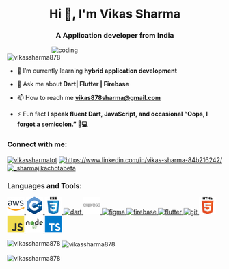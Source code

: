 <h1 align="center">Hi 👋, I'm Vikas Sharma</h1>
<h3 align="center">A Application developer from India</h3>
<img align="right" alt= "coding" width="400" src="https://img.freepik.com/free-photo/3d-cartoon-style-character_23-2151034075.jpg?ga=GA1.1.1358123531.1721421120&semt=ais_user">

<p align="left"> <img src="https://komarev.com/ghpvc/?username=vikassharma878&label=Profile%20views&color=0e75b6&style=flat" alt="vikassharma878" /> </p>

- 🌱 I’m currently learning **hybrid application development**

- 💬 Ask me about **Dart| Flutter | Firebase**

- 📫 How to reach me **vikas878sharma@gmail.com**

- ⚡ Fun fact **I speak fluent Dart, JavaScript, and occasional “Oops, I forgot a semicolon.” 🐍💻**

<h3 align="left">Connect with me:</h3>
<p align="left">
<a href="https://twitter.com/vikassharmatot" target="blank"><img align="center" src="https://raw.githubusercontent.com/rahuldkjain/github-profile-readme-generator/master/src/images/icons/Social/twitter.svg" alt="vikassharmatot" height="30" width="40" /></a>
<a href="https://linkedin.com/in/https://www.linkedin.com/in/vikas-sharma-84b216242/" target="blank"><img align="center" src="https://raw.githubusercontent.com/rahuldkjain/github-profile-readme-generator/master/src/images/icons/Social/linked-in-alt.svg" alt="https://www.linkedin.com/in/vikas-sharma-84b216242/" height="30" width="40" /></a>
<a href="https://instagram.com/_sharmajikachotabeta" target="blank"><img align="center" src="https://raw.githubusercontent.com/rahuldkjain/github-profile-readme-generator/master/src/images/icons/Social/instagram.svg" alt="_sharmajikachotabeta" height="30" width="40" /></a>
</p>

<h3 align="left">Languages and Tools:</h3>
<p align="left"> <a href="https://aws.amazon.com" target="_blank" rel="noreferrer"> <img src="https://raw.githubusercontent.com/devicons/devicon/master/icons/amazonwebservices/amazonwebservices-original-wordmark.svg" alt="aws" width="40" height="40"/> </a> <a href="https://www.w3schools.com/cpp/" target="_blank" rel="noreferrer"> <img src="https://raw.githubusercontent.com/devicons/devicon/master/icons/cplusplus/cplusplus-original.svg" alt="cplusplus" width="40" height="40"/> </a> <a href="https://www.w3schools.com/css/" target="_blank" rel="noreferrer"> <img src="https://raw.githubusercontent.com/devicons/devicon/master/icons/css3/css3-original-wordmark.svg" alt="css3" width="40" height="40"/> </a> <a href="https://dart.dev" target="_blank" rel="noreferrer"> <img src="https://www.vectorlogo.zone/logos/dartlang/dartlang-icon.svg" alt="dart" width="40" height="40"/> </a> <a href="https://expressjs.com" target="_blank" rel="noreferrer"> <img src="https://raw.githubusercontent.com/devicons/devicon/master/icons/express/express-original-wordmark.svg" alt="express" width="40" height="40"/> </a> <a href="https://www.figma.com/" target="_blank" rel="noreferrer"> <img src="https://www.vectorlogo.zone/logos/figma/figma-icon.svg" alt="figma" width="40" height="40"/> </a> <a href="https://firebase.google.com/" target="_blank" rel="noreferrer"> <img src="https://www.vectorlogo.zone/logos/firebase/firebase-icon.svg" alt="firebase" width="40" height="40"/> </a> <a href="https://flutter.dev" target="_blank" rel="noreferrer"> <img src="https://www.vectorlogo.zone/logos/flutterio/flutterio-icon.svg" alt="flutter" width="40" height="40"/> </a> <a href="https://git-scm.com/" target="_blank" rel="noreferrer"> <img src="https://www.vectorlogo.zone/logos/git-scm/git-scm-icon.svg" alt="git" width="40" height="40"/> </a> <a href="https://www.w3.org/html/" target="_blank" rel="noreferrer"> <img src="https://raw.githubusercontent.com/devicons/devicon/master/icons/html5/html5-original-wordmark.svg" alt="html5" width="40" height="40"/> </a> <a href="https://developer.mozilla.org/en-US/docs/Web/JavaScript" target="_blank" rel="noreferrer"> <img src="https://raw.githubusercontent.com/devicons/devicon/master/icons/javascript/javascript-original.svg" alt="javascript" width="40" height="40"/> </a> <a href="https://nodejs.org" target="_blank" rel="noreferrer"> <img src="https://raw.githubusercontent.com/devicons/devicon/master/icons/nodejs/nodejs-original-wordmark.svg" alt="nodejs" width="40" height="40"/> </a> <a href="https://www.typescriptlang.org/" target="_blank" rel="noreferrer"> <img src="https://raw.githubusercontent.com/devicons/devicon/master/icons/typescript/typescript-original.svg" alt="typescript" width="40" height="40"/> </a> </p>

<p><img align="left" src="https://github-readme-stats.vercel.app/api/top-langs?username=vikassharma878&show_icons=true&locale=en&layout=compact" alt="vikassharma878" /></p>

<p>&nbsp;<img align="center" src="https://github-readme-stats.vercel.app/api?username=vikassharma878&show_icons=true&locale=en" alt="vikassharma878" /></p>

<p><img align="center" src="https://github-readme-streak-stats.herokuapp.com/?user=vikassharma878&" alt="vikassharma878" /></p>
